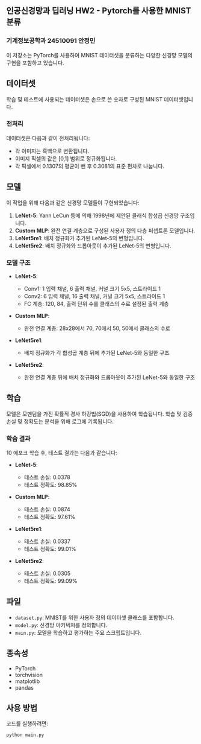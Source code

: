 ## 인공신경망과 딥러닝 HW2 - Pytorch를 사용한 MNIST 분류
### 기계정보공학과 24510091 안정민

이 저장소는 PyTorch를 사용하여 MNIST 데이터셋을 분류하는 다양한 신경망 모델의 구현을 포함하고 있습니다.

## 데이터셋

학습 및 테스트에 사용되는 데이터셋은 손으로 쓴 숫자로 구성된 MNIST 데이터셋입니다.

### 전처리

데이터셋은 다음과 같이 전처리됩니다:

- 각 이미지는 흑백으로 변환됩니다.
- 이미지 픽셀의 값은 [0,1] 범위로 정규화됩니다.
- 각 픽셀에서 0.1307의 평균이 뺀 후 0.3081의 표준 편차로 나눕니다.

## 모델

이 작업을 위해 다음과 같은 신경망 모델들이 구현되었습니다:

1. **LeNet-5**: Yann LeCun 등에 의해 1998년에 제안된 클래식 합성곱 신경망 구조입니다.
2. **Custom MLP**: 완전 연결 계층으로 구성된 사용자 정의 다층 퍼셉트론 모델입니다.
3. **LeNet5re1**: 배치 정규화가 추가된 LeNet-5의 변형입니다.
4. **LeNet5re2**: 배치 정규화와 드롭아웃이 추가된 LeNet-5의 변형입니다.

### 모델 구조

- **LeNet-5**:
  - Conv1: 1 입력 채널, 6 출력 채널, 커널 크기 5x5, 스트라이드 1
  - Conv2: 6 입력 채널, 16 출력 채널, 커널 크기 5x5, 스트라이드 1
  - FC 계층: 120, 84, 출력 단위 수를 클래스의 수로 설정된 출력 계층

- **Custom MLP**:
  - 완전 연결 계층: 28x28에서 70, 70에서 50, 50에서 클래스의 수로

- **LeNet5re1**:
  - 배치 정규화가 각 합성곱 계층 뒤에 추가된 LeNet-5와 동일한 구조

- **LeNet5re2**:
  - 완전 연결 계층 뒤에 배치 정규화와 드롭아웃이 추가된 LeNet-5와 동일한 구조

## 학습

모델은 모멘텀을 가진 확률적 경사 하강법(SGD)을 사용하여 학습됩니다. 학습 및 검증 손실 및 정확도는 분석을 위해 로그에 기록됩니다.

### 학습 결과

10 에포크 학습 후, 테스트 결과는 다음과 같습니다:

- **LeNet-5**: 
  - 테스트 손실: 0.0378
  - 테스트 정확도: 98.85%
  
- **Custom MLP**: 
  - 테스트 손실: 0.0874
  - 테스트 정확도: 97.61%

- **LeNet5re1**: 
  - 테스트 손실: 0.0337
  - 테스트 정확도: 99.01%

- **LeNet5re2**: 
  - 테스트 손실: 0.0305
  - 테스트 정확도: 99.09%

## 파일

- `dataset.py`: MNIST를 위한 사용자 정의 데이터셋 클래스를 포함합니다.
- `model.py`: 신경망 아키텍처를 정의합니다.
- `main.py`: 모델을 학습하고 평가하는 주요 스크립트입니다.

## 종속성

- PyTorch
- torchvision
- matplotlib
- pandas

## 사용 방법

코드를 실행하려면:

```bash
python main.py
```
